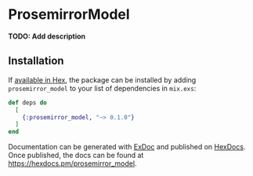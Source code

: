 # ProsemirrorModel

**TODO: Add description**

## Installation

If [available in Hex](https://hex.pm/docs/publish), the package can be installed
by adding `prosemirror_model` to your list of dependencies in `mix.exs`:

```elixir
def deps do
  [
    {:prosemirror_model, "~> 0.1.0"}
  ]
end
```

Documentation can be generated with [ExDoc](https://github.com/elixir-lang/ex_doc)
and published on [HexDocs](https://hexdocs.pm). Once published, the docs can
be found at <https://hexdocs.pm/prosemirror_model>.

